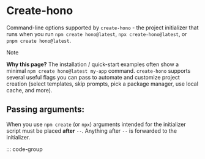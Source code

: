 # Create-hono

Command-line options supported by `create-hono` - the project initializer that runs when you run `npm create hono@latest`, `npx create-hono@latest`, or `pnpm create hono@latest`.

> [!NOTE]
> **Why this page?** The installation / quick-start examples often show a minimal `npm create hono@latest my-app` command. `create-hono` supports several useful flags you can pass to automate and customize project creation (select templates, skip prompts, pick a package manager, use local cache, and more).

## Passing arguments:

When you use `npm create` (or `npx`) arguments intended for the initializer script must be placed **after** `--`. Anything after `--` is forwarded to the initializer.

::: code-group

```sh [npm]

```
